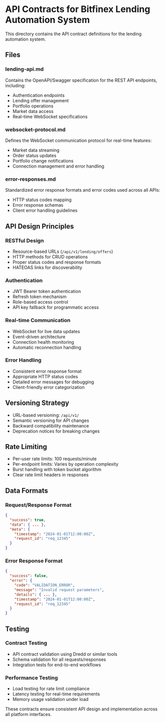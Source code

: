 # API Contracts for Bitfinex Lending Automation System

This directory contains the API contract definitions for the lending automation system.

## Files

### lending-api.md
Contains the OpenAPI/Swagger specification for the REST API endpoints, including:
- Authentication endpoints
- Lending offer management
- Portfolio operations
- Market data access
- Real-time WebSocket specifications

### websocket-protocol.md
Defines the WebSocket communication protocol for real-time features:
- Market data streaming
- Order status updates
- Portfolio change notifications
- Connection management and error handling

### error-responses.md
Standardized error response formats and error codes used across all APIs:
- HTTP status codes mapping
- Error response schemas
- Client error handling guidelines

## API Design Principles

### RESTful Design
- Resource-based URLs (`/api/v1/lending/offers`)
- HTTP methods for CRUD operations
- Proper status codes and response formats
- HATEOAS links for discoverability

### Authentication
- JWT Bearer token authentication
- Refresh token mechanism
- Role-based access control
- API key fallback for programmatic access

### Real-time Communication
- WebSocket for live data updates
- Event-driven architecture
- Connection health monitoring
- Automatic reconnection handling

### Error Handling
- Consistent error response format
- Appropriate HTTP status codes
- Detailed error messages for debugging
- Client-friendly error categorization

## Versioning Strategy

- URL-based versioning: `/api/v1/`
- Semantic versioning for API changes
- Backward compatibility maintenance
- Deprecation notices for breaking changes

## Rate Limiting

- Per-user rate limits: 100 requests/minute
- Per-endpoint limits: Varies by operation complexity
- Burst handling with token bucket algorithm
- Clear rate limit headers in responses

## Data Formats

### Request/Response Format
```json
{
  "success": true,
  "data": { ... },
  "meta": {
    "timestamp": "2024-01-01T12:00:00Z",
    "request_id": "req_12345"
  }
}
```

### Error Response Format
```json
{
  "success": false,
  "error": {
    "code": "VALIDATION_ERROR",
    "message": "Invalid request parameters",
    "details": { ... },
    "timestamp": "2024-01-01T12:00:00Z",
    "request_id": "req_12345"
  }
}
```

## Testing

### Contract Testing
- API contract validation using Dredd or similar tools
- Schema validation for all requests/responses
- Integration tests for end-to-end workflows

### Performance Testing
- Load testing for rate limit compliance
- Latency testing for real-time requirements
- Memory usage validation under load

These contracts ensure consistent API design and implementation across all platform interfaces.